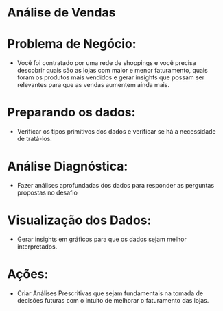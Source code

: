 # **Análise de Vendas**
# **Problema de Negócio:**
* Você foi contratado por uma rede de shoppings e você precisa descobrir quais são as lojas com maior e menor faturamento, quais foram os produtos mais vendidos e gerar insights que possam ser relevantes para que as vendas aumentem ainda mais.
# **Preparando os dados:**
* Verificar os tipos primitivos dos dados e verificar se há a necessidade de tratá-los.
# **Análise Diagnóstica:**
* Fazer análises aprofundadas dos dados para responder as perguntas propostas no desafio
# **Visualização dos Dados:**
* Gerar insights em gráficos para que os dados sejam melhor interpretados.
# **Ações:**
* Criar Análises Prescritivas que sejam fundamentais na tomada de decisões futuras com o intuito de melhorar o faturamento das lojas.


